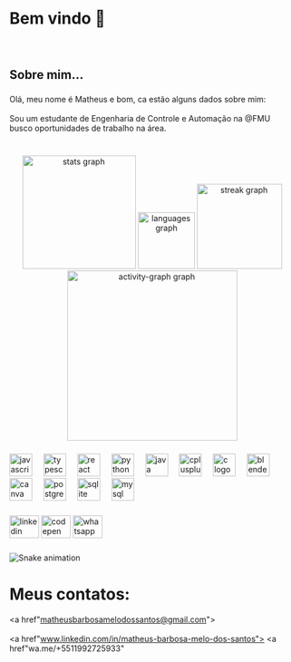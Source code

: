<h1 align="left">Bem vindo 🖖</h1>

###

<br clear="both">

<h2 align="left">Sobre mim...</h2>

###

<p align="left">Olá, meu nome é Matheus e bom, ca estão alguns dados sobre mim: <br><br>Sou um estudante de Engenharia de Controle e Automação na @FMU busco oportunidades de trabalho na área.</p>

###

<br clear="both">

<div align="center">
  <img src="https://github-readme-stats.vercel.app/api?username=Matheus-Barbosa-Melo-dos-Santos&hide_title=false&hide_rank=true&show_icons=true&include_all_commits=true&count_private=true&disable_animations=true&theme=dark&locale=en&hide_border=true&order=1&custom_title=Status:%20" height="200" alt="stats graph"  />
  <img src="https://github-readme-stats.vercel.app/api/top-langs?username=Matheus-Barbosa-Melo-dos-Santos&locale=en&hide_title=false&layout=compact&card_width=320&langs_count=12&theme=dark&hide_border=true&order=2&custom_title=Linguagens:%20" height="100" alt="languages graph"  />
  <img src="https://streak-stats.demolab.com?user=Matheus-Barbosa-Melo-dos-Santos&locale=en&mode=daily&theme=dark&hide_border=true&border_radius=5&order=3" height="150" alt="streak graph"  />
  <img src="https://github-readme-activity-graph.vercel.app/graph?username=Matheus-Barbosa-Melo-dos-Santos&radius=16&theme=github-dark&area=true&order=5&custom_title=Active&hide_border=true" height="300" alt="activity-graph graph"  />
</div>

###

<div align="left">
  <img src="https://cdn.jsdelivr.net/gh/devicons/devicon/icons/javascript/javascript-original.svg" height="40" alt="javascript logo"  />
  <img width="12" />
  <img src="https://cdn.jsdelivr.net/gh/devicons/devicon/icons/typescript/typescript-original.svg" height="40" alt="typescript logo"  />
  <img width="12" />
  <img src="https://cdn.jsdelivr.net/gh/devicons/devicon/icons/react/react-original.svg" height="40" alt="react logo"  />
  <img width="12" />
  <img src="https://cdn.jsdelivr.net/gh/devicons/devicon/icons/python/python-original.svg" height="40" alt="python logo"  />
  <img width="12" />
  <img src="https://cdn.jsdelivr.net/gh/devicons/devicon/icons/java/java-original.svg" height="40" alt="java logo"  />
  <img width="12" />
  <img src="https://cdn.jsdelivr.net/gh/devicons/devicon/icons/cplusplus/cplusplus-original.svg" height="40" alt="cplusplus logo"  />
  <img width="12" />
  <img src="https://cdn.jsdelivr.net/gh/devicons/devicon/icons/c/c-original.svg" height="40" alt="c logo"  />
  <img width="12" />
  <img src="https://cdn.jsdelivr.net/gh/devicons/devicon/icons/blender/blender-original.svg" height="40" alt="blender logo"  />
  <img width="12" />
  <img src="https://cdn.jsdelivr.net/gh/devicons/devicon/icons/canva/canva-original.svg" height="40" alt="canva logo"  />
  <img width="12" />
  <img src="https://cdn.jsdelivr.net/gh/devicons/devicon/icons/postgresql/postgresql-original.svg" height="40" alt="postgresql logo"  />
  <img width="12" />
  <img src="https://cdn.jsdelivr.net/gh/devicons/devicon/icons/sqlite/sqlite-original.svg" height="40" alt="sqlite logo"  />
  <img width="12" />
  <img src="https://cdn.jsdelivr.net/gh/devicons/devicon/icons/mysql/mysql-original.svg" height="40" alt="mysql logo"  />
</div>

###

<div align="left">
  <img src="https://raw.githubusercontent.com/maurodesouza/profile-readme-generator/master/src/assets/icons/social/linkedin/default.svg" width="52" height="40" alt="linkedin logo"  />
  <img src="https://raw.githubusercontent.com/maurodesouza/profile-readme-generator/master/src/assets/icons/social/codepen/default.svg" width="52" height="40" alt="codepen logo"  />
  <img src="https://raw.githubusercontent.com/maurodesouza/profile-readme-generator/master/src/assets/icons/social/whatsapp/default.svg" width="52" height="40" alt="whatsapp logo"  />
</div>

###

<img src="https://raw.githubusercontent.com/Matheus-Barbosa-Melo-dos-Santos/Matheus-Barbosa-Melo-dos-Santos/output/snake.svg" alt="Snake animation" />

###
<div>
  <h1 align="left">Meus contatos:</h1>
  
  <a href"matheusbarbosamelodossantos@gmail.com"><br>    
  <a href"www.linkedin.com/in/matheus-barbosa-melo-dos-santos">
  <a href"wa.me/+5511992725933"
</div
###
